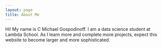 ```yaml
---
layout: page
title: About Me
---
```


Hi! My name is C Michael Gospodinoff. I am a data science student at Lambda School. As I learn more and complete more projects, expect this website to become larger and more sophisticated.

